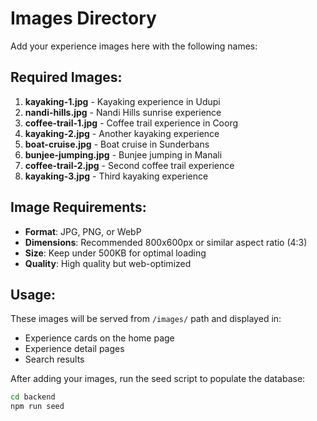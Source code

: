 # Images Directory

Add your experience images here with the following names:

## Required Images:

1. **kayaking-1.jpg** - Kayaking experience in Udupi
2. **nandi-hills.jpg** - Nandi Hills sunrise experience
3. **coffee-trail-1.jpg** - Coffee trail experience in Coorg
4. **kayaking-2.jpg** - Another kayaking experience
5. **boat-cruise.jpg** - Boat cruise in Sunderbans
6. **bunjee-jumping.jpg** - Bunjee jumping in Manali
7. **coffee-trail-2.jpg** - Second coffee trail experience
8. **kayaking-3.jpg** - Third kayaking experience

## Image Requirements:

- **Format**: JPG, PNG, or WebP
- **Dimensions**: Recommended 800x600px or similar aspect ratio (4:3)
- **Size**: Keep under 500KB for optimal loading
- **Quality**: High quality but web-optimized

## Usage:

These images will be served from `/images/` path and displayed in:
- Experience cards on the home page
- Experience detail pages
- Search results

After adding your images, run the seed script to populate the database:
```bash
cd backend
npm run seed
```